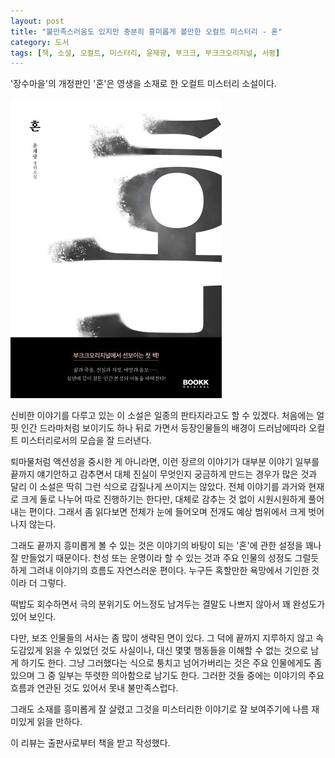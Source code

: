 ```yaml
---
layout: post
title: "불만족스러움도 있지만 충분히 흥미롭게 볼만한 오컬트 미스터리 - 혼"
category: 도서
tags: [책, 소설, 오컬트, 미스터리, 윤재광, 부크크, 부크크오리지널, 서평]
---
```


'장수마을'의 개정판인
'혼'은
영생을 소재로 한 오컬트 미스터리 소설이다.

![표지](/images/spirit-book-h480.jpg)

신비한 이야기를 다루고 있는 이 소설은 일종의 판타지라고도 할 수 있겠다.
처음에는 얼핏 인간 드라마처럼 보이기도 하나
뒤로 가면서 등장인물들의 배경이 드러남에따라
오컬트 미스터리로서의 모습을 잘 드러낸다.

퇴마물처럼 액션성을 중시한 게 아니라면,
이런 장르의 이야기가 대부분 이야기 일부를 끝까지 얘기안하고 감추면서
대체 진실이 무엇인지 궁금하게 만드는 경우가 많은 것과 달리
이 소설은 딱히 그런 식으로 감질나게 쓰이지는 않았다.
전체 이야기를 과거와 현재로 크게 둘로 나누어 따로 진행하기는 한다만,
대체로 감추는 것 없이 시원시원하게 풀어내는 편이다.
그래서 좀 읽다보면 전체가 눈에 들어오며
전개도 예상 범위에서 크게 벗어나지 않는다.

그래도 끝까지 흥미롭게 볼 수 있는 것은
이야기의 바탕이 되는 '혼'에 관한 설정을 꽤나 잘 만들었기 때문이다.
천성 또는 운명이라 할 수 있는 것과
주요 인물의 성정도 그럴듯하게 그려내
이야기의 흐름도 자연스러운 편이다.
누구든 혹할만한 욕망에서 기인한 것이라 더 그렇다.

떡밥도 회수하면서 극의 분위기도 어느정도 남겨두는 결말도 나쁘지 않아서
꽤 완성도가 있어 보인다.

다만, 보조 인물들의 서사는 좀 많이 생략된 면이 있다.
그 덕에 끝까지 지루하지 않고 속도감있게 읽을 수 있었던 것도 사실이나,
대신 몇몇 행동들을 이해할 수 없는 것으로 남게 하기도 한다.
그냥 그러했다는 식으로 퉁치고 넘어가버리는 것은 주요 인물에게도 좀 있으며
그 중 일부는 뚜렷한 의아함으로 남기도 한다.
그러한 것들 중에는 이야기의 주요 흐름과 연관된 것도 있어서 못내 불만족스럽다.

<!--
아직 젊은 '희영'은 어째서 노인들의 짓거리에 깊게 발을 담그게 되는가.
마치 사람이 바뀐듯 황당한 짓을 일삼는 희영의 행각을 '진우'는 어떻게 감내할 수 있는가.
'서삼'은 어째서 자본가와 결탁하지 않고 가난하고 고립된 마을만을 고집했는가.
사건 후, '민기'는 대체 왜 모든 것을 버리고 그들의 뒤를 쫓는가.
-->

그래도 소재를 흥미롭게 잘 살렸고
그것을 미스터리한 이야기로 잘 보여주기에
나름 재미있게 읽을 만하다.



<div class="im im-info">
이 리뷰는 출판사로부터 책을 받고 작성했다.
</div>

